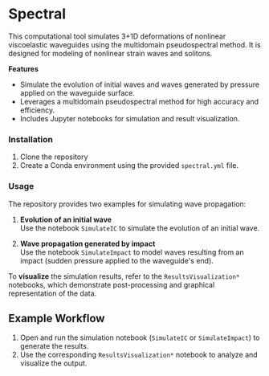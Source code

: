# Spectral

This computational tool simulates 3+1D deformations of nonlinear viscoelastic waveguides using the multidomain pseudospectral method. It is designed for modeling of nonlinear strain waves and solitons.


**Features**
- Simulate the evolution of initial waves and waves generated by pressure applied on the waveguide surface.
- Leverages a multidomain pseudospectral method for high accuracy and efficiency.
- Includes Jupyter notebooks for simulation and result visualization.

### Installation
1. Clone the repository
2. Create a Conda environment using the provided `spectral.yml` file.


### Usage
The repository provides two examples for simulating wave propagation:

1. **Evolution of an initial wave**  
   Use the notebook `SimulateIC` to simulate the evolution of an initial wave.

2. **Wave propagation generated by impact**  
   Use the notebook `SimulateImpact` to model waves resulting from an impact (sudden pressure applied to the waveguide's end).

To **visualize** the simulation results, refer to the `ResultsVisualization*` notebooks, which demonstrate post-processing and graphical representation of the data.


## Example Workflow

1. Open and run the simulation notebook (`SimulateIC` or `SimulateImpact`) to generate the results.
2. Use the corresponding `ResultsVisualization*` notebook to analyze and visualize the output.
